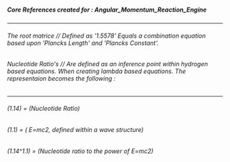 

##### Core References created for : Angular_Momentum_Reaction_Engine

---

###### The root matrice // Defined as '1.5578' Equals a combination equation based upon 'Plancks Length' and 'Plancks Constant'.

###### Nucleotide Ratio's // Are defined as an inference point within hydrogen based equations. When creating lambda based equations. The representaion becomes the following :

---
 
###### (1.14) = (Nucleotide Ratio)
###### (1.1) = ( E=mc2, defined within a wave structure)
###### (1.14^1.1) = (Nucleotide ratio to the power of E=mc2)
